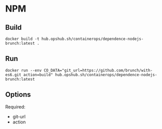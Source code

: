 # NPM

## Build

```shell
docker build -t hub.opshub.sh/containerops/dependence-nodejs-brunch:latest .
```

## Run

```shell
docker run --env CO_DATA="git_url=https://github.com/brunch/with-es6.git action=build" hub.opshub.sh/containerops/dependence-nodejs-brunch:latest
```

## Options

Required:

- git-url
- action
